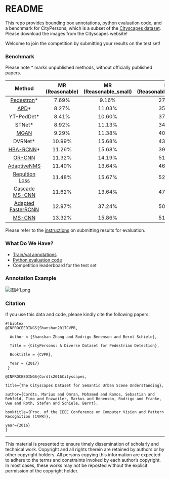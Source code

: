 # README #

This repo provides bounding box annotations, python evaluation code, and a benchmark for CityPersons, which is a subset of the [Cityscapes dataset](https://www.cityscapes-dataset.com/).
Please download the images from the Cityscapes website!

Welcome to join the competition by submitting your results on the test set!

### Benchmark ###

Please note * marks unpublished methods, without officially published papers.

|         Method         | MR (Reasonable) | MR (Reasonable_small) | MR (Reasonable_occ=heavy) | MR (All) |
|:----------------------:|:---------------:|:---------------------:|:-------------------------:|:--------:|
| [Pedestron](https://arxiv.org/abs/2003.08799)* |      7.69%     |         9.16%        |           27.08%          |  28.33%  |
| [APD](https://arxiv.org/abs/1910.09188)* |      8.27%     |         11.03%        |           35.45%          |  35.65%  |
| YT-PedDet* |      8.41%     |         10.60%        |           37.88%          |  37.22%  |
| STNet* |      8.92%     |         11.13%        |           34.31%          |  29.54%  |
| [MGAN](https://arxiv.org/abs/1910.06160) |      9.29%     |         11.38%        |           40.97%          |  38.86%  |
| DVRNet* |      10.99%     |         15.68%        |           43.77%          |  41.48%  |
| [HBA-RCNN](https://arxiv.org/abs/1911.11985)* |      11.26%     |         15.68%        |           39.54%          |  38.77%  |
| [OR-CNN](https://arxiv.org/abs/1807.08407)     |      11.32%     |         14.19%        |           51.43%          |  40.19%  |
| [AdaptiveNMS](http://openaccess.thecvf.com/content_CVPR_2019/papers/Liu_Adaptive_NMS_Refining_Pedestrian_Detection_in_a_Crowd_CVPR_2019_paper.pdf)     |      11.40%     |         13.64%        |           46.99%          |  38.89%  |
| [Repultion Loss](http://arxiv.org/abs/1711.07752)     |      11.48%     |         15.67%        |           52.59%          |  39.17%  |
| [Cascade MS-CNN](https://arxiv.org/abs/1906.09756)     |      11.62%     |         13.64%        |           47.14%          |  37.63%  |
|  [Adapted FasterRCNN](http://202.119.95.70/cache/12/03/openaccess.thecvf.com/f36bf52f1783160552c75ae3cd300e84/Zhang_CityPersons_A_Diverse_CVPR_2017_paper.pdf)  |      12.97%     |         37.24%        |           50.47%          |  43.86%  |
| [MS-CNN](https://arxiv.org/abs/1607.07155)     |      13.32%     |         15.86%        |           51.88%          |  39.94%  |

[comment]: <![leaderboard.png](https://bitbucket.org/repo/XXegAKG/images/1374766803-leaderboard.png)> 

Please refer to the [instructions](https://github.com/myding-njust/citypersons/tree/master/evaluation/?at=default) on submitting results for evaluation.

### What Do We Have? ###

* [Train/val annotations](https://github.com/myding-njust/citypersons/tree/master/annotations/?at=default)
* [Python evaluation code](https://github.com/myding-njust/citypersons/tree/master/evaluation/eval_script/?at=default)
* Competition leaderboard for the test set


### Annotation Example ###
![图片1.png](https://github.com/myding-njust/citypersons/blob/master/imgs/%E5%9B%BE%E7%89%871.png)

### Citation ###

If you use this data and code, please kindly cite the following papers:


```
#!bibtex
@INPROCEEDINGS{Shanshan2017CVPR,

  Author = {Shanshan Zhang and Rodrigo Benenson and Bernt Schiele},

  Title = {CityPersons: A Diverse Dataset for Pedestrian Detection},

  Booktitle = {CVPR},

  Year = {2017}
 }

@INPROCEEDINGS{Cordts2016Cityscapes,

title={The Cityscapes Dataset for Semantic Urban Scene Understanding},

author={Cordts, Marius and Omran, Mohamed and Ramos, Sebastian and Rehfeld, Timo and Enzweiler, Markus and Benenson, Rodrigo and Franke, Uwe and Roth, Stefan and Schiele, Bernt},

booktitle={Proc. of the IEEE Conference on Computer Vision and Pattern Recognition (CVPR)},

year={2016}
}

```
---------------------------------------------------------------------------------------------------------------------
This material is presented to ensure timely dissemination of scholarly and technical work. Copyright and all rights therein are retained by authors or by other copyright holders. All persons copying this information are expected to adhere to the terms and constraints invoked by each author’s copyright. In most cases, these works may not be reposted without the explicit permission of the copyright holder.
